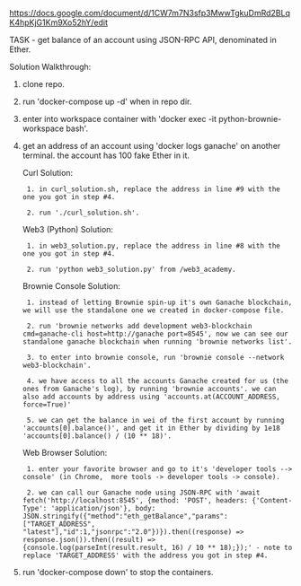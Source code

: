 https://docs.google.com/document/d/1CW7m7N3sfp3MwwTgkuDmRd2BLqK4hpKjG1Km9Xo52hY/edit

TASK - get balance of an account using JSON-RPC API, denominated in Ether.

Solution Walkthrough:

1. clone repo.

2. run 'docker-compose up -d' when in repo dir.

3. enter into workspace container with 'docker exec -it python-brownie-workspace bash'.

4. get an address of an account using 'docker logs ganache' on another terminal. the account has 100 fake Ether in it.

    Curl Solution:

        1. in curl_solution.sh, replace the address in line #9 with the one you got in step #4.

        2. run './curl_solution.sh'.
    
    Web3 (Python) Solution:
    
        1. in web3_solution.py, replace the address in line #8 with the one you got in step #4.

        2. run 'python web3_solution.py' from /web3_academy.
    
    Brownie Console Solution:

        1. instead of letting Brownie spin-up it's own Ganache blockchain, we will use the standalone one we created in docker-compose file.

        2. run 'brownie networks add development web3-blockchain cmd=ganache-cli host=http://ganache port=8545', now we can see our standalone ganache blockchain when running 'brownie networks list'.

        3. to enter into brownie console, run 'brownie console --network web3-blockchain'.

        4. we have access to all the accounts Ganache created for us (the ones from Ganache's log), by running 'brownie accounts'. we can also add accounts by address using 'accounts.at(ACCOUNT_ADDRESS, force=True)'

        5. we can get the balance in wei of the first account by running 'accounts[0].balance()', and get it in Ether by dividing by 1e18 'accounts[0].balance() / (10 ** 18)'.

    Web Browser Solution:

        1. enter your favorite browser and go to it's 'developer tools --> console' (in Chrome,  more tools -> developer tools -> console).

        2. we can call our Ganache node using JSON-RPC with 'await fetch('http://localhost:8545', {method: 'POST', headers: {'Content-Type': 'application/json'}, body: JSON.stringify({"method":"eth_getBalance","params":["TARGET_ADDRESS", "latest"],"id":1,"jsonrpc":"2.0"})}).then((response) => response.json()).then((result) => {console.log(parseInt(result.result, 16) / 10 ** 18);});' - note to replace 'TARGET_ADDRESS' with the address you got in step #4.
        
8. run 'docker-compose down' to stop the containers.
